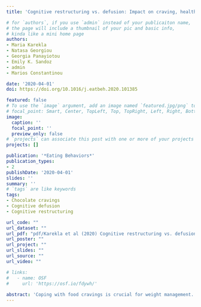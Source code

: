 ```yaml
---
title: 'Cognitive restructuring vs. defusion: Impact on craving, healthy and unhealthy food intake'

# for `authors`, if you use `admin` instead of your publicaiton name,
# the page will include a thumbnail of your pic and basic info,
# kinda like a mini home page
authors:
- Maria Karekla
- Natasa Georgiou
- Georgia Panayiotou
- Emily K. Sandoz
- admin
- Marios Constantinou

date: '2020-04-01'
doi: https://doi.org/10.1016/j.eatbeh.2020.101385

featured: false
# To use the `image` argument, add an image named `featured.jpg/png` to your page's folder.
# focal_point: Smart, Center, TopLeft, Top, TopRight, Left, Right, BottomLeft, Bottom, BottomRight.
image:
  caption: ''
  focal_point: ''
  preview_only: false
# `projects` can associate this post with one or more of your projects
projects: []

publication: '*Eating Behaviors*'
publication_types:
- 2
publishDate: '2020-04-01'
slides: ''
summary: ''
# `tags` are like keywords
tags:
- Chocolate cravings
- Cognitive defusion
- Cognitive restructuring

url_code: ""
url_dataset: ""
url_pdf: "pdf/Karekla et al (2020) Cognitive restructuring vs. defusion.pdf"
url_poster: ""
url_project: ""
url_slides: ""
url_source: ""
url_video: ""

# links:
#   - name: OSF
#     url: 'https://osf.io/fdywh/'
    
abstract: 'Coping with food cravings is crucial for weight management. Individuals tend to use avoidance strategies to resist food cravings and prevent overeating, but such strategies may not result in the benefits sought. This study compared the effects of two cognitive techniques (Restructuring vs. Defusion) for dealing with food cravings in terms of their impact on healthy vs. unhealthy eating behavior (i.e., consumption of chocolate and/or carrots following the intervention). Sixty-five participants (*M*<sub>age</sub> = 19.65 years) received either a 30-minute face-to-face instruction on cognitive restructuring (CR) or cognitive defusion (CD) along with 15 min of practice, or 45 min of obesity education and discussion (control). To examine craving and eating choices following the intervention, participants received bags of chocolate and carrots and were asked to carry these with them at all times over the next week, exchanging the bags every 2 days. Participants in the CD group ate fewer chocolates (v = 11.74) compared to CR (*M* = 17.06) and Control groups (*M* = 29.18) during the experimental week. The groups did not differ in number of carrot pieces eaten, though the CD group ate more carrots than chocolates. CD resulted in fewer self-reported cravings compared to CR and CO groups. At a final taste test, both CD and CR groups ate significantly fewer chocolates compared to the CO group. CD appears to be an effective technique in managing food craving and to present some advantages over CR.'
---
```


